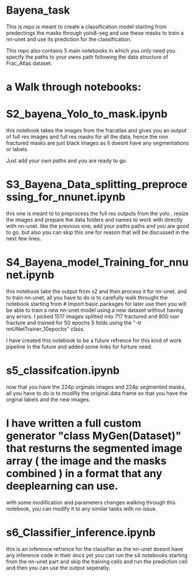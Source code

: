 # Bayena_task
  This is repo is meant to create a classification model starting from predectings the masks through yolo8-seg and use these masks to train a nn-unet and use its prediction for the classification.

  This repo also contains 5 main notebooks in which you only need you specify the paths to your owns path following the data structure of Frac_Atlas dataset.

# a Walk through notebooks:

  # S2_bayena_Yolo_to_mask.ipynb
  this notebook takes the images from the fracatlas and gives you an output of full res images and full res masks for all the data, hence the non fractured masks are just black images as it doesnt have any segmentations or labels.

  Just add your own paths and you are ready to go.

  # S3_Bayena_Data_splitting_preprocessing_for_nnunet.ipynb
  this one is meant to to preprocess the full res outputs from the yolo , resize the images and prepare the data folders and names to work with directly with nn-unet.
    like the previous one, add your paths paths and you are good to go. but also you can skip this one for reason that will be discussed in the next few lines.


  # S4_Bayena_model_Training_for_nnunet.ipynb  
  this notebook take the output from s2 and then process it for nn-unet. and to train nn-unet, all you have to do is to carefully walk throught the notebook starting from # Import basic packages for later use
then you will be able to train a new nn-unet model using a new dataset without having any errors. I picked 1517 images splitted into 717 fractured and 800 non fracture and trained for 50 epochs 5 folds using the "-tr nnUNetTrainer_10epochs" class. 

  I have created this notebook to be a future refrence for this kind of work pipeline in the future and added some links  for furture need.

  # s5_classifcation.ipynb
  now that you have the 224p orginals images and 224p segmented masks, all you have to do is to modifiy the original data frame so that you have the orginal labels and the new images. 
  # I have written a full custom generator "class MyGen(Dataset)" that resturns the segmented image array ( the image and the masks combined ) in a format that any deeplearning can use.

  with some modification and parameters changes walking through this notebook, you can modify it to any similar tasks with no issue.

  # s6_Classifier_inference.ipynb
  this is an inference refrence for the classifier as the nn-unet doesnt have any inference code in their docs yet you can run the s4 notebooks starting from the nn-unet part and skip the training cells and run the prediction cell and then you can use the output seperatly.




      
    
